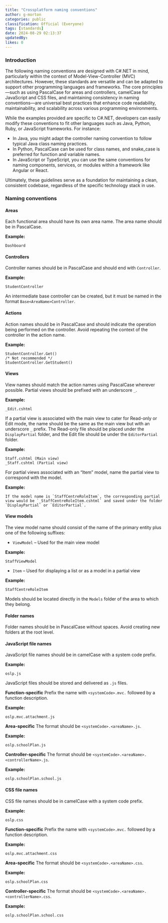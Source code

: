 ```yaml
---
title: "Crossplatform naming conventions"
author: g-morton
categories: public
classification: Official (Everyone)
tags: [standards]
date: 2024-08-29 02:13:37 
updatedBy: 
likes: 0
---
```


### Introduction

The following naming conventions are designed with C#.NET in mind, particularly within the context of Model-View-Controller (MVC) architectures. However, these standards are versatile and can be adapted to support other programming languages and frameworks. The core principles—such as using PascalCase for areas and controllers, camelCase for JavaScript and CSS files, and maintaining consistency in naming conventions—are universal best practices that enhance code readability, maintainability, and scalability across various programming environments.

While the examples provided are specific to C#.NET, developers can easily modify these conventions to fit other languages such as Java, Python, Ruby, or JavaScript frameworks. For instance:

- In Java, you might adapt the controller naming convention to follow typical Java class naming practices.
- In Python, PascalCase can be used for class names, and snake_case is preferred for function and variable names.
- In JavaScript or TypeScript, you can use the same conventions for naming components, services, or modules within a framework like Angular or React.

Ultimately, these guidelines serve as a foundation for maintaining a clean, consistent codebase, regardless of the specific technology stack in use.


### Naming conventions

#### Areas
Each functional area should have its own area name. The area name should be in PascalCase.

**Example:**
```plaintext
Dashboard
```

#### Controllers
Controller names should be in PascalCase and should end with `Controller`.

**Example:**
```plaintext
StudentController
```
An intermediate base controller can be created, but it must be named in the format `Base<AreaName>Controller`.

#### Actions
Action names should be in PascalCase and should indicate the operation being performed on the controller. Avoid repeating the context of the controller in the action name.

**Example:**
```plaintext
StudentController.Get() 
/* Not recommended */
StudentController.GetStudent()
```

#### Views
View names should match the action names using PascalCase wherever possible. Partial views should be prefixed with an underscore `_`.

**Example:**
```plaintext
_Edit.cshtml
```
If a partial view is associated with the main view to cater for Read-only or Edit mode, the name should be the same as the main view but with an underscore `_` prefix. The Read-only file should be placed under the `DisplayPartial` folder, and the Edit file should be under the `EditorPartial` folder.

**Example:**
```plaintext
Staff.cshtml (Main view)
_Staff.cshtml (Partial view)
```
For partial views associated with an “Item” model, name the partial view to correspond with the model.

**Example:**
```plaintext
If the model name is `StaffCentreRoleItem`, the corresponding partial view would be `_StaffCentreRoleItem.cshtml` and saved under the folder `DisplayPartial` or `EditorPartial`.
```

#### View models
The view model name should consist of the name of the primary entity plus one of the following suffixes:

- `ViewModel` – Used for the main view model

**Example:**
```plaintext
StaffViewModel
```
- `Item` – Used for displaying a list or as a model in a partial view

**Example:**
```plaintext
StaffCentreRoleItem
```
Models should be located directly in the `Models` folder of the area to which they belong.

#### Folder names
Folder names should be in PascalCase without spaces. Avoid creating new folders at the root level.

#### JavaScript file names
JavaScript file names should be in camelCase with a system code prefix.

**Example:**
```plaintext
oslp.js
```
JavaScript files should be stored and delivered as `.js` files.

**Function-specific**
Prefix the name with `<systemCode>.mvc.` followed by a function description.

**Example:**
```plaintext
oslp.mvc.attachment.js
```

**Area-specific**
The format should be `<systemCode>.<areaName>.js`.

**Example:**
```plaintext
oslp.schoolPlan.js
```

**Controller-specific**
The format should be `<systemCode>.<areaName>.<controllerName>.js`.

**Example:**
```plaintext
oslp.schoolPlan.school.js
```

#### CSS file names
CSS file names should be in camelCase with a system code prefix.

**Example:**
```plaintext
oslp.css
```

**Function-specific**
Prefix the name with `<systemCode>.mvc.` followed by a function description.

**Example:**
```plaintext
oslp.mvc.attachment.css
```

**Area-specific**
The format should be `<systemCode>.<areaName>.css`.

**Example:**
```plaintext
oslp.schoolPlan.css
```

**Controller-specific**
The format should be `<systemCode>.<areaName>.<controllerName>.css`.

**Example:**
```plaintext
oslp.schoolPlan.school.css
```
